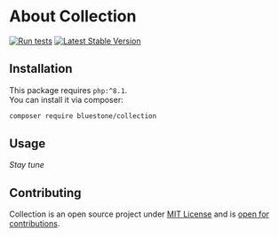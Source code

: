 # About Collection

[![Run tests](https://github.com/bluestonelab/collection/actions/workflows/run_tests.yml/badge.svg)](https://github.com/bluestonelab/collection/actions/workflows/run_tests.yml)
[![Latest Stable Version](https://poser.pugx.org/bluestone/collection/v/stable)](https://packagist.org/packages/bluestone/collection)

## Installation

This package requires `php:^8.1`.  
You can install it via composer:
```bash
composer require bluestone/collection
```

## Usage

*Stay tune*

## Contributing

Collection is an open source project under [MIT License](https://github.com/bluestonelab/collection/blob/master/LICENSE.md) and is [open for contributions](https://github.com/bluestonelab/collection/blob/master/CONTRIBUTING.md).
